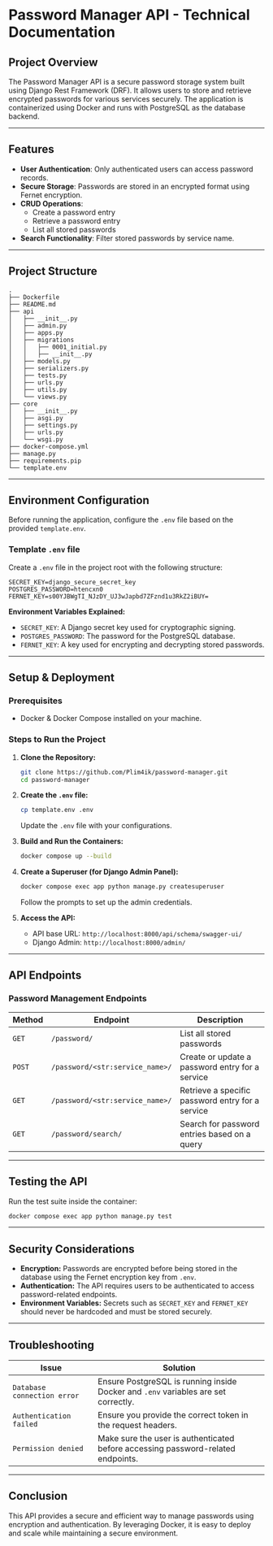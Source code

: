 # **Password Manager API - Technical Documentation**

## **Project Overview**
The Password Manager API is a secure password storage system built using Django Rest Framework (DRF). It allows users to store and retrieve encrypted passwords for various services securely. The application is containerized using Docker and runs with PostgreSQL as the database backend.

---

## **Features**
- **User Authentication**: Only authenticated users can access password records.
- **Secure Storage**: Passwords are stored in an encrypted format using Fernet encryption.
- **CRUD Operations**:
  - Create a password entry
  - Retrieve a password entry
  - List all stored passwords
- **Search Functionality**: Filter stored passwords by service name.

---

## **Project Structure**
```
.
├── Dockerfile
├── README.md
├── api
│   ├── __init__.py
│   ├── admin.py
│   ├── apps.py
│   ├── migrations
│   │   ├── 0001_initial.py
│   │   ├── __init__.py
│   ├── models.py
│   ├── serializers.py
│   ├── tests.py
│   ├── urls.py
│   ├── utils.py
│   └── views.py
├── core
│   ├── __init__.py
│   ├── asgi.py
│   ├── settings.py
│   ├── urls.py
│   └── wsgi.py
├── docker-compose.yml
├── manage.py
├── requirements.pip
└── template.env
```

---

## **Environment Configuration**
Before running the application, configure the `.env` file based on the provided `template.env`.

### **Template `.env` file**
Create a `.env` file in the project root with the following structure:
```
SECRET_KEY=django_secure_secret_key
POSTGRES_PASSWORD=htencxn0
FERNET_KEY=s00YJBWgTI_NJzDY_UJ3wJapbd7ZFznd1u3RkZ2iBUY=
```

**Environment Variables Explained:**
- `SECRET_KEY`: A Django secret key used for cryptographic signing.
- `POSTGRES_PASSWORD`: The password for the PostgreSQL database.
- `FERNET_KEY`: A key used for encrypting and decrypting stored passwords.

---

## **Setup & Deployment**

### **Prerequisites**
- Docker & Docker Compose installed on your machine.

### **Steps to Run the Project**

1. **Clone the Repository:**
   ```sh
   git clone https://github.com/Plim4ik/password-manager.git
   cd password-manager
   ```

2. **Create the `.env` file:**
   ```sh
   cp template.env .env
   ```
   Update the `.env` file with your configurations.

3. **Build and Run the Containers:**
   ```sh
   docker compose up --build
   ```

5. **Create a Superuser (for Django Admin Panel):**
   ```sh
   docker compose exec app python manage.py createsuperuser
   ```
   Follow the prompts to set up the admin credentials.

6. **Access the API:**
   - API base URL: `http://localhost:8000/api/schema/swagger-ui/`
   - Django Admin: `http://localhost:8000/admin/`

---

## **API Endpoints**

### **Password Management Endpoints**

| Method | Endpoint                          | Description                     |
|--------|----------------------------------|---------------------------------|
| `GET`  | `/password/`                     | List all stored passwords       |
| `POST` | `/password/<str:service_name>/`  | Create or update a password entry for a service |
| `GET`  | `/password/<str:service_name>/`  | Retrieve a specific password entry for a service |
| `GET`  | `/password/search/`              | Search for password entries based on a query |

---

## **Testing the API**
Run the test suite inside the container:
```sh
docker compose exec app python manage.py test
```

---

## **Security Considerations**
- **Encryption:** Passwords are encrypted before being stored in the database using the Fernet encryption key from `.env`.
- **Authentication:** The API requires users to be authenticated to access password-related endpoints.
- **Environment Variables:** Secrets such as `SECRET_KEY` and `FERNET_KEY` should never be hardcoded and must be stored securely.

---

## **Troubleshooting**
| Issue | Solution |
|-------|----------|
| `Database connection error` | Ensure PostgreSQL is running inside Docker and `.env` variables are set correctly. |
| `Authentication failed` | Ensure you provide the correct token in the request headers. |
| `Permission denied` | Make sure the user is authenticated before accessing password-related endpoints. |

---

## **Conclusion**
This API provides a secure and efficient way to manage passwords using encryption and authentication. By leveraging Docker, it is easy to deploy and scale while maintaining a secure environment.


